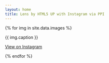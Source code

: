 ```yaml
---
layout: home
title: Lens by HTML5 UP with Instagram via PPI
---
```


<!-- Thumbnail -->
<section id="thumbnails">{% for img in site.data.images %}
	<article>
		<a class="thumbnail" href="{{ img.image }}" data-position="left center"><img src="{{ img.image_small }}" alt="" /></a>		
		<p>{{ img.caption }}</p>
		<p><a href="{{ img.permalink }}">View on Instagram</a></p>
	</article>
{% endfor %}</section>
